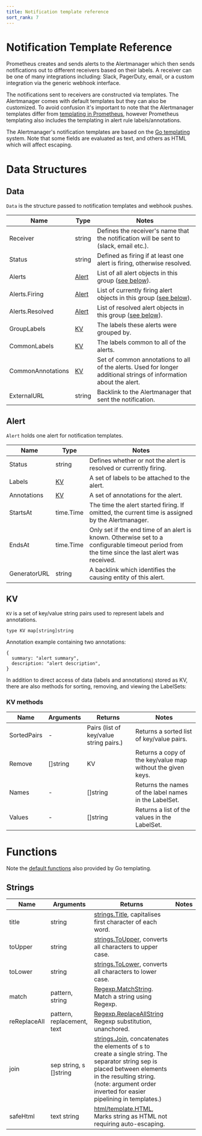 ```yaml
---
title: Notification template reference
sort_rank: 7
---
```

# Notification Template Reference

Prometheus creates and sends alerts to the Alertmanager which then sends notifications out to different receivers based on their labels.
A receiver can be one of many integrations including: Slack, PagerDuty, email, or a custom integration via the generic webhook interface.

The notifications sent to receivers are constructed via templates. The Alertmanager comes with default templates but they can also be customized.
To avoid confusion it's important to note that the Alertmanager templates differ from [templating in Prometheus](https://prometheus.io/docs/visualization/template_reference/), however Prometheus templating also includes the templating in alert rule labels/annotations.


The Alertmanager's notification templates are based on the [Go templating](http://golang.org/pkg/text/template) system.
Note that some fields are evaluated as text, and others as HTML which will affect escaping.

# Data Structures

## Data

`Data` is the structure passed to notification templates and webhook pushes.

| Name          | Type     | Notes    |
| ------------- | ------------- | -------- |
| Receiver | string | Defines the receiver's name that the notification will be sent to (slack, email etc.). |
| Status | string | Defined as firing if at least one alert is firing, otherwise resolved. |
| Alerts | [Alert](#alert) | List of all alert objects in this group ([see below](#alert)). |
| Alerts.Firing | [Alert](#alert) | List of currently firing alert objects in this group ([see below](#alert)). |
| Alerts.Resolved | [Alert](#alert) | List of resolved alert objects in this group ([see below](#alert)). |
| GroupLabels | [KV](#kv) | The labels these alerts were grouped by. |
| CommonLabels | [KV](#kv) | The labels common to all of the alerts. |
| CommonAnnotations | [KV](#kv) | Set of common annotations to all of the alerts. Used for longer additional strings of information about the alert. |
| ExternalURL | string | Backlink to the Alertmanager that sent the notification. |

## Alert

`Alert` holds one alert for notification templates.

| Name          | Type     | Notes    |
| ------------- | ------------- | -------- |
| Status | string | Defines whether or not the alert is resolved or currently firing. |
| Labels | [KV](#kv) | A set of labels to be attached to the alert. |
| Annotations | [KV](#kv) | A set of annotations for the alert. |
| StartsAt | time.Time | The time the alert started firing. If omitted, the current time is assigned by the Alertmanager. |
| EndsAt | time.Time | Only set if the end time of an alert is known. Otherwise set to a configurable timeout period from the time since the last alert was received. |
| GeneratorURL | string | A backlink which identifies the causing entity of this alert. |

## KV

`KV` is a set of key/value string pairs used to represent labels and annotations.

```
type KV map[string]string
```

Annotation example containing two annotations:

```
{
  summary: "alert summary",
  description: "alert description",
}
```

In addition to direct access of data (labels and annotations) stored as KV, there are also methods for sorting, removing, and viewing the LabelSets:

### KV methods
| Name          | Arguments     | Returns  | Notes    |
| ------------- | ------------- | -------- | -------- |
| SortedPairs | - | Pairs (list of key/value string pairs.) | Returns a sorted list of key/value pairs. |
| Remove | []string | KV | Returns a copy of the key/value map without the given keys. |
| Names | - | []string | Returns the names of the label names in the LabelSet. |
| Values | - | []string | Returns a list of the values in the LabelSet. |

# Functions

Note the [default
functions](http://golang.org/pkg/text/template/#hdr-Functions) also provided by Go
templating.

## Strings

| Name          | Arguments     | Returns  | Notes    |
| ------------- | ------------- | -------- | -------- |
| title | string |[strings.Title](http://golang.org/pkg/strings/#Title), capitalises first character of each word. |
| toUpper | string | [strings.ToUpper](http://golang.org/pkg/strings/#ToUpper), converts all characters to upper case. |
| toLower | string | [strings.ToLower](http://golang.org/pkg/strings/#ToLower), converts all characters to lower case. |
| match | pattern, string | [Regexp.MatchString](https://golang.org/pkg/regexp/#MatchString). Match a string using Regexp. |
| reReplaceAll | pattern, replacement, text | [Regexp.ReplaceAllString](http://golang.org/pkg/regexp/#Regexp.ReplaceAllString) Regexp substitution, unanchored. |
| join | sep string, s []string | [strings.Join](http://golang.org/pkg/strings/#Join), concatenates the elements of s to create a single string. The separator string sep is placed between elements in the resulting string. (note: argument order inverted for easier pipelining in templates.) |
| safeHtml | text string | [html/template.HTML](https://golang.org/pkg/html/template/#HTML), Marks string as HTML not requiring auto-escaping. |
